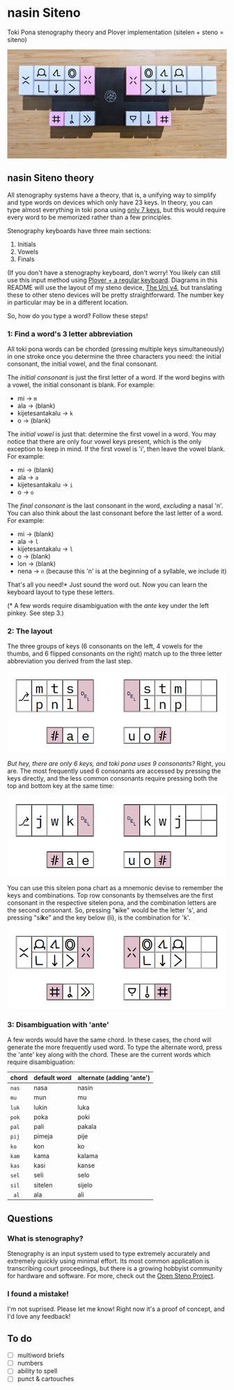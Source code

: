 # nasin Siteno
Toki Pona stenography theory and Plover implementation (sitelen + steno = siteno)

![Uni Sitelen Pona Render](/img/toki-uni-steno2.jpeg)

## nasin Siteno theory

All stenography systems have a theory, that is, a unifying way to simplify and type words on devices which only have 23 keys. In theory, you can type almost everything in toki pona using [only 7 keys](https://www.reddit.com/r/tokipona/comments/pc6bkn/nasin_tenokasi_the_way_of_stenography_7_key_input/), but this would require every word to be memorized rather than a few principles.

Stenography keyboards have three main sections:

1. Initials
2. Vowels
3. Finals

(If you don't have a stenography keyboard, don't worry! You likely can still use this input method using [Plover + a regular keyboard](https://github.com/openstenoproject/plover/wiki/Supported-Hardware#keyboards). Diagrams in this README will use the layout of my steno device, [The Uni v4](https://stenokeyboards.com/products/the-uni-v4), but translating these to other steno devices will be pretty straightforward. The number key in particular may be in a different location.

So, how do you type a word? Follow these steps!

### 1: Find a word's 3 letter abbreviation

All toki pona words can be chorded (pressing multiple keys simultaneously) in one stroke once you determine the three characters you need: the initial consonant, the initial vowel, and the final consonant.

The _initial consonant_ is just the first letter of a word. If the word begins with a vowel, the initial consonant is blank. For example:

- mi -> `m`
- ala -> (blank)
- kijetesantakalu -> `k`
- o -> (blank)

The _initial vowel_ is just that: determine the first vowel in a word. You may notice that there are only four vowel keys present, which is the only exception to keep in mind. If the first vowel is 'i', then leave the vowel blank. For example:

- mi -> (blank)
- ala -> `a`
- kijetesantakalu -> `i`
- o -> `o`

The _final consonant_ is the last consonant in the word, _excluding_ a nasal 'n'. You can also think about the last consonant before the last letter of a word. For example:

- mi -> (blank)
- ala -> `l`
- kijetesantakalu -> `l`
- o -> (blank)
- lon -> (blank)
- nena -> `n` (because this 'n' is at the beginning of a syllable, we include it)

That's all you need!* Just sound the word out. Now you can learn the keyboard layout to type these letters.

(\* A few words require disambiguation with the *ante* key under the left pinkey. See step 3.)

### 2: The layout

The three groups of keys (6 consonants on the left, 4 vowels for the thumbs, and 6 flipped consonants on the right) match up to the three letter abbreviation you derived from the last step.

![Latin Layout](/img/layout-latin.png)

*But hey, there are only 6 keys, and toki pona uses 9 consonants?* Right, you are. The most frequently used 6 consonants are accessed by pressing the keys directly, and the less common consonants require pressing both the top and bottom key at the same time:

![Disambiguation](/img/layout-latin-comb.png)

You can use this sitelen pona chart as a mnemonic devise to remember the keys and combinations. Top row consonants by themselves are the first consonant in the respective sitelen pona, and the combination letters are the second consonant. So, pressing "**s**ike" would be the letter 's', and pressing "si**k**e" and the key below (li), is the combination for 'k'.

![Sitelen Pona Layout](/img/layout-sitelen.png)

### 3: Disambiguation with 'ante'

A few words would have the same chord. In these cases, the chord will generate the more frequently used word. To type the alternate word, press the 'ante' key along with the chord. These are the current words which require disambiguation:

| chord | default word | alternate (adding 'ante') |
|---|---|---|
| `nas` | nasa | nasin |
| `mu ` | mun | mu |
| `luk` | lukin | luka |
| `pok` | poka | poki |
| `pal` | pali | pakala |
| `pij` | pimeja | pije |
| `ko ` | kon | ko |
| `kam` | kama | kalama |
| `kas` | kasi | kanse |
| `sel` | seli | selo |
| `sil` | sitelen | sijelo |
| ` al` | ala | ali |

## Questions

### What is stenography?

Stenography is an input system used to type extremely accurately and extremely quickly using minimal effort. Its most common application is transcribing court proceedings, but there is a growing hobbyist community for hardware and software. For more, check out the [Open Steno Project](https://www.openstenoproject.org/plover/).

### I found a mistake!

I'm not suprised. Please let me know! Right now it's a proof of concept, and I'd love any feedback!

## To do

- [ ] multiword briefs
- [ ] numbers
- [ ] ability to spell
- [ ] punct & cartouches
